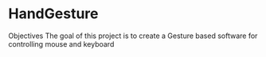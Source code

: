 # HandGesture
Objectives
The goal of this project is to create a Gesture based software for controlling mouse and keyboard
